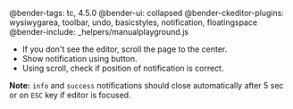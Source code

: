 @bender-tags: tc, 4.5.0
@bender-ui: collapsed
@bender-ckeditor-plugins: wysiwygarea, toolbar, undo, basicstyles, notification, floatingspace
@bender-include: _helpers/manualplayground.js

* If you don't see the editor, scroll the page to the center.
* Show notification using button.
* Using scroll, check if position of notification is correct.

**Note:** `info` and `success` notifications should close automatically after 5 sec or on `ESC` key if editor is focused.